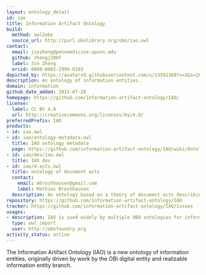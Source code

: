 ```yaml
---
layout: ontology_detail
id: iao
title: Information Artifact Ontology
build:
  method: owl2obo
  source_url: http://purl.obolibrary.org/obo/iao.owl
contact:
  email: jiezheng@pennmedicine.upenn.edu
  github: zhengj2007
  label: Jie Zheng
  orcid: 0000-0002-2999-0103
depicted_by: https://avatars0.githubusercontent.com/u/13591168?v=3&s=200
description: An ontology of information entities.
domain: information
github_date_added: 2015-07-28
homepage: https://github.com/information-artifact-ontology/IAO/
license:
  label: CC BY 4.0
  url: http://creativecommons.org/licenses/by/4.0/
preferredPrefix: IAO
products:
- id: iao.owl
- id: iao/ontology-metadata.owl
  title: IAO ontology metadata
  page: https://github.com/information-artifact-ontology/IAO/wiki/OntologyMetadata
- id: iao/dev/iao.owl
  title: IAO dev
- id: iao/d-acts.owl
  title: ontology of document acts
  contact:
    email: mbrochhausen@gmail.com
    label: Mathias Brochhausen
  description: An ontology based on a theory of document acts describing what people can do with documents
repository: https://github.com/information-artifact-ontology/IAO
tracker: https://github.com/information-artifact-ontology/IAO/issues
usages:
- description: IAO is used widely by multiple OBO ontologies for information representation.
  type: owl_import
  user: http://obofoundry.org
activity_status: active
---
```


The Information Artifact Ontology (IAO) is a new ontology of information entities, originally driven by work by the OBI digital entity and realizable information entity branch.
